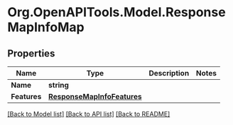 # Org.OpenAPITools.Model.ResponseMapInfoMap

## Properties

Name | Type | Description | Notes
------------ | ------------- | ------------- | -------------
**Name** | **string** |  | 
**Features** | [**ResponseMapInfoFeatures**](ResponseMapInfoFeatures.md) |  | 

[[Back to Model list]](../README.md#documentation-for-models) [[Back to API list]](../README.md#documentation-for-api-endpoints) [[Back to README]](../README.md)

